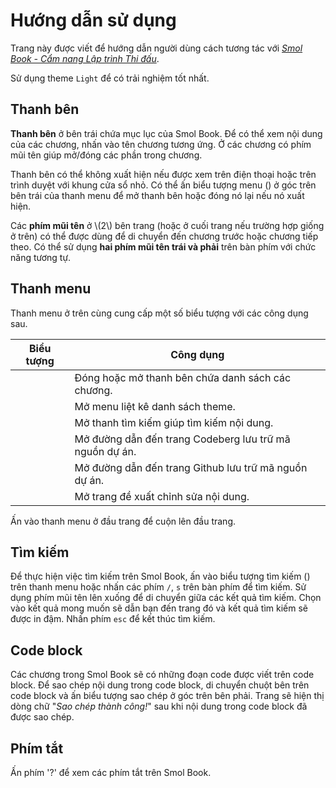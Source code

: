 # Hướng dẫn sử dụng

Trang này được viết để hướng dẫn người dùng cách tương tác với *[Smol Book - Cẩm nang Lập trình Thi đấu](./title-page.md)*.

Sử dụng theme `Light` để có trải nghiệm tốt nhất.

## Thanh bên

**Thanh bên** ở bên trái chứa mục lục của Smol Book. Để có thể xem nội dung của các chương, nhấn vào tên chương tương ứng. Ở các chương có phím mũi tên giúp mở/đóng các phần trong chương.

Thanh bên có thể không xuất hiện nếu được xem trên điện thoại hoặc trên trình duyệt với khung cửa sổ nhỏ. Có thể ấn biểu tượng menu (<i class="fa fa-bars"></i>) ở góc trên bên trái của thanh menu để mở thanh bên hoặc đóng nó lại nếu nó xuất hiện.

Các **phím mũi tên** ở \\(2\\) bên trang (hoặc ở cuối trang nếu trường hợp giống ở trên) có thể được dùng để di chuyển đến chương trước hoặc chương tiếp theo. Có thể sử dụng **hai phím mũi tên trái và phải** trên bàn phím với chức năng tương tự.

## Thanh menu

Thanh menu ở trên cùng cung cấp một số biểu tượng với các công dụng sau.

| Biểu tượng | Công dụng |
|------|-------------|
| <i class="fa fa-bars"></i> | Đóng hoặc mở thanh bên chứa danh sách các chương. |
| <i class="fa fa-paint-brush"></i> | Mở menu liệt kê danh sách theme. |
| <i class="fa fa-search"></i> | Mở thanh tìm kiếm giúp tìm kiếm nội dung. |
| <i class="fa fa-code-fork"></i> | Mở đường dẫn đến trang Codeberg lưu trữ mã nguồn dự án. |
| <i class="fa fa-github"></i> | Mở đường dẫn đến trang Github lưu trữ mã nguồn dự án. |
| <i class="fa fa-pencil"></i> | Mở trang đề xuất chỉnh sửa nội dung. |

Ấn vào thanh menu ở đầu trang để cuộn lên đầu trang.

## Tìm kiếm

Để thực hiện việc tìm kiếm trên Smol Book, ấn vào biểu tượng tìm kiếm (<i class="fa fa-search"></i>) trên thanh menu hoặc nhấn các phím `/`, `s` trên bàn phím để tìm kiếm. Sử dụng phím mũi tên lên xuống để di chuyển giữa các kết quả tìm kiếm. Chọn vào kết quả mong muốn sẽ dẫn bạn đến trang đó và kết quả tìm kiếm sẽ được in đậm. Nhấn phím `esc` để kết thúc tìm kiếm.

## Code block

Các chương trong Smol Book sẽ có những đoạn code được viết trên code block. Để sao chép nội dung trong code block, di chuyển chuột bên trên code block và ấn biểu tượng sao chép ở góc trên bên phải. Trang sẽ hiện thị dòng chữ "*Sao chép thành công!*" sau khi nội dung trong code block đã được sao chép.

## Phím tắt

Ấn phím '?' để xem các phím tắt trên Smol Book.